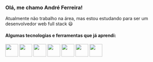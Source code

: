 ### Olá, me chamo André Ferreira!

Atualmente não trabalho na área, mas estou estudando para ser um desenvolvedor web full stack :smiley:

#### Algumas tecnologias e ferramentas que já aprendi:
<div>
  <img src="https://cdn.jsdelivr.net/gh/devicons/devicon/icons/html5/html5-original-wordmark.svg" width=40px heigth=40px />
  <img src="https://cdn.jsdelivr.net/gh/devicons/devicon/icons/css3/css3-original-wordmark.svg" width=40px heigth=40px />
  <img src="https://cdn.jsdelivr.net/gh/devicons/devicon/icons/javascript/javascript-original.svg" width=40px heigth=40px />
  <img src="https://cdn.jsdelivr.net/gh/devicons/devicon/icons/react/react-original.svg" width=40px heigth=40px />
  <img src="https://cdn.jsdelivr.net/gh/devicons/devicon/icons/redux/redux-original.svg" width=40px heigth=40px />
  <img src="https://cdn.jsdelivr.net/gh/devicons/devicon/icons/git/git-original-wordmark.svg" width=40px heigth=40px />
  <img src="https://cdn.jsdelivr.net/gh/devicons/devicon/icons/figma/figma-original.svg" width=40px heigth=40px />
 </div>
